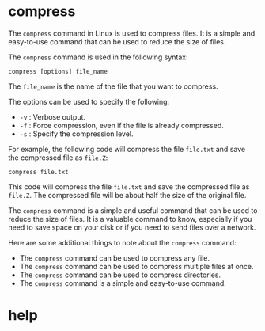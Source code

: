 # compress

The `compress` command in Linux is used to compress files. It is a simple and easy-to-use command that can be used to reduce the size of files.

The `compress` command is used in the following syntax:

```
compress [options] file_name
```

The `file_name` is the name of the file that you want to compress.

The options can be used to specify the following:

* `-v` : Verbose output.
* `-f` : Force compression, even if the file is already compressed.
* `-s` : Specify the compression level.

For example, the following code will compress the file `file.txt` and save the compressed file as `file.Z`:

```
compress file.txt
```

This code will compress the file `file.txt` and save the compressed file as `file.Z`. The compressed file will be about half the size of the original file.

The `compress` command is a simple and useful command that can be used to reduce the size of files. It is a valuable command to know, especially if you need to save space on your disk or if you need to send files over a network.

Here are some additional things to note about the `compress` command:

* The `compress` command can be used to compress any file.
* The `compress` command can be used to compress multiple files at once.
* The `compress` command can be used to compress directories.
* The `compress` command is a simple and easy-to-use command.




# help 

```

```
